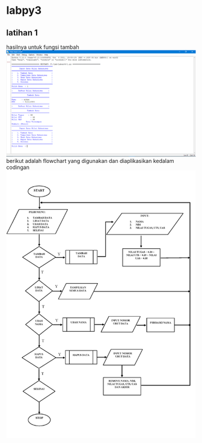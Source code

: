# labpy3
## latihan 1

hasilnya untuk fungsi tambah
<img src="ss.png">
berikut adalah flowchart yang digunakan dan diaplikasikan kedalam codingan
<img src="flowchart.png">
